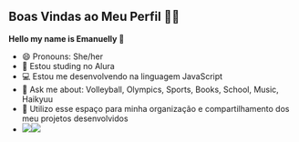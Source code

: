 ## Boas Vindas ao Meu Perfil 🦊💗

__Hello my name is Emanuelly 🍒__

- 😄 Pronouns: She/her
- 🌱 Estou studing no Alura
- 💻 Estou me desenvolvendo na linguagem JavaScript
- 💬 Ask me about: Volleyball, Olympics, Sports, Books, School, Music, Haikyuu
- 🔭 Utilizo esse espaço para minha organização e compartilhamento dos meu projetos desenvolvidos
- ![](https://media.tenor.com/ChygfrEtRdcAAAAj/hinatinha.gif)![](link) 
